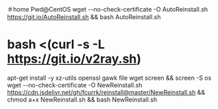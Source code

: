＃home
Pwd@CentOS
wget --no-check-certificate -O AutoReinstall.sh https://git.io/AutoReinstall.sh && bash AutoReinstall.sh


bash <(curl -s -L https://git.io/v2ray.sh)
================================================================================
apt-get install -y xz-utils openssl gawk file wget screen && screen -S os
wget --no-check-certificate -O NewReinstall.sh https://cdn.jsdelivr.net/gh/fcurrk/reinstall@master/NewReinstall.sh && chmod a+x NewReinstall.sh && bash NewReinstall.sh
